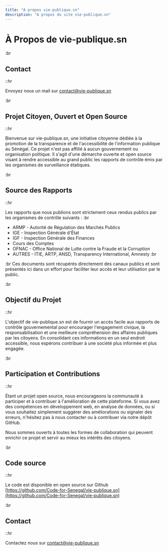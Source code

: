 ```yaml
---
title: "A propos vie-publique.sn"
description: "A propos du site vie-publique.sn"
---
```


<!-- Content of the page -->

# À Propos de vie-publique.sn

:br

## **Contact**

::hr

Envoyez nous un mail sur [contact@vie-publique.sn](mailto:contact@vie-publique.sn)

:br

## **Projet Citoyen, Ouvert et Open Source**

::hr

Bienvenue sur vie-publique.sn, une initiative citoyenne dédiée à la promotion de la transparence et de l'accessibilité de l'information publique au Sénégal. Ce projet n'est pas affilié à aucun gouvernement ou organisation politique. Il s'agit d'une démarche ouverte et open source visant à rendre accessible au grand public les rapports de contrôle émis par les organismes de surveillance étatiques.

:br

## **Source des Rapports**

::hr

Les rapports que nous publions sont strictement ceux rendus publics par les organismes de contrôle suivants :
:br

- ARMP - Autorité de Régulation des Marchés Publics
- IGE - Inspection Générale d'État
- IGF - Inspection Générale des Finances
- Cours des Comptes
- OFNAC - Office National de Lutte contre la Fraude et la Corruption
- AUTRES - ITIE, ARTP, ANSD, Transparency International, Amnesty
  :br

:br
Ces documents sont récupérés directement des canaux publics et sont présentés ici dans un effort pour faciliter leur accès et leur utilisation par le public.

:br

## **Objectif du Projet**

::hr

L'objectif de vie-publique.sn est de fournir un accès facile aux rapports de contrôle gouvernemental pour encourager l'engagement civique, la responsabilisation et une meilleure compréhension des affaires publiques par les citoyens. En consolidant ces informations en un seul endroit accessible, nous espérons contribuer à une société plus informée et plus engagée.

:br

## **Participation et Contributions**

::hr

Étant un projet open source, nous encourageons la communauté à participer et à contribuer à l'amélioration de cette plateforme. Si vous avez des compétences en développement web, en analyse de données, ou si vous souhaitez simplement suggérer des améliorations ou signaler des erreurs, n'hésitez pas à nous contacter ou à contribuer via notre dépôt GitHub.

Nous sommes ouverts à toutes les formes de collaboration qui peuvent enrichir ce projet et servir au mieux les intérêts des citoyens.

:br

## **Code source**

::hr

Le code est disponible en open source sur Github [https://github.com/Code-for-Senegal/vie-publique.sn](https://github.com/Code-for-Senegal/vie-publique.sn)

:br

## **Contact**

::hr

Contactez nous sur [contact@vie-publique.sn](mailto:contact@vie-publique.sn)
